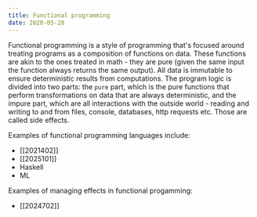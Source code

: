 ```yaml
---
title: Functional programming
date: 2020-05-28
---
```


Functional programming is a style of programming that's focused around treating programs as a composition of functions on data. These functions are akin to the ones treated in math - they are pure (given the same input the function always returns the same output). All data is immutable to ensure deterministic results from computations. The program logic is divided into two parts: the `pure` part, which is the pure functions that perform transformations on data that are always deterministic, and the impure part, which are all interactions with the outside world - reading and writing to and from files, console, databases, http requests etc. Those are called side effects.

Examples of functional programming languages include:

* [[2021402]]
* [[2025101]]
* Haskell
* ML

Examples of managing effects in functional progamming:

* [[2024702]]
